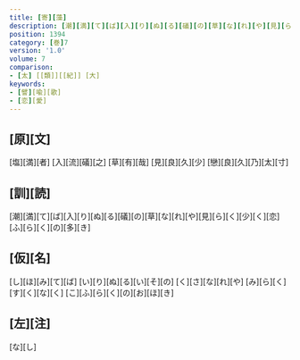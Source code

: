 ```yaml
---
title: [寄][藻]
description: [潮][満][て][ば][入][り][ぬ][る][礒][の][草][な][れ][や][見][ら][く][少][く][恋][ふ][ら][く][の][多][き]
position: 1394
category: [巻]7
version: '1.0'
volume: 7
comparison:
- [太] [[類]][[紀]] [大]
keywords:
- [譬][喩][歌]
- [恋][愛]
---
```


## [原][文]

[塩][満][者] [入][流][礒][之] [草][有][哉] [見][良][久][少] [戀][良][久][乃][太][寸]

## [訓][読]

[潮][満][て][ば][入][り][ぬ][る][礒][の][草][な][れ][や][見][ら][く][少][く][恋][ふ][ら][く][の][多][き]

## [仮][名]

[し][ほ][み][て][ば] [い][り][ぬ][る][い][そ][の] [く][さ][な][れ][や] [み][ら][く][す][く][な][く] [こ][ふ][ら][く][の][お][ほ][き]

## [左][注]

[な][し]
